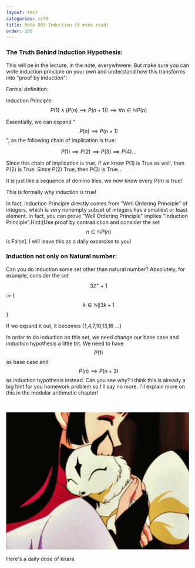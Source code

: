 ```yaml
---
layout: text
categories: cs70
title: Note 003 Induction (5 mins read)
order: 100
---
```

### The Truth Behind Induction Hypothesis:

This will be in the lecture, in the note, everywhwere. But make sure you can write induction principle on your own and understand how this transforms into "proof by induction":

Formal definition:

Induction Principle: $$P(1) \wedge (P(n) \implies P(n+1)) \implies \forall n \in \mathbb{N} P(n)$$

Essentially, we can expand "$$P(n) \implies P(n+1)$$", as the following chain of implication is true:

$$ P(1) \implies P(2) \implies P(3) \implies P(4) ...$$

Since this chain of implication is true, if we know P(1) is True as well, then P(2) is True. Since P(2) True, then P(3) is True...

It is just like a sequence of domino tiles, we now know every P(n) is true!

This is formally why induction is true!

In fact, Induction Principle directly comes from "Well Ordering Principle" of integers, which is very nonempty subset of integers has a smallest or least element. In fact, you can prove "Well Ordering Principle" implies "Induction Principle".Hint:[Use proof by contradiction and consider the set $$n \in \mathbb{N} P(n)$$ is False]. I will leave this as a daily excercise to you! 

### Induction not only on Natural number:

Can you do induction some set other than natural number? Absolutely, for example, consider the set $$3\mathbb{Z}^{+}+1$$ := {$$k \in \mathbb{N} \| 3k + 1$$}

If we expand it out, it becomes {1,4,7,10,13,16 ...}

In order to do induction on this set, we need change our base case and induction hypothesis a little bit. We need to have $$P(1)$$ as base case and $$P(n) \implies P(n+3)$$ as induction hypothesis instead. Can you see why? I think this is already a big hint for you homework problem so I'll say no more. I'll explain more on this in the modular arithmetic chapter!


<br>

![image info](/assets/images/cs70/w3.gif)

Here's a daily dose of kirara.